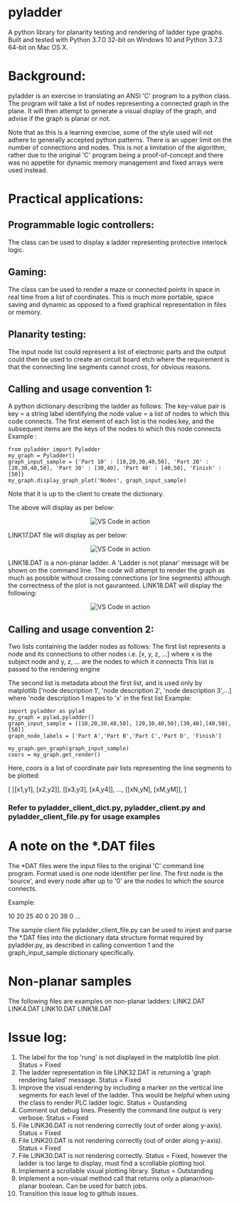 # pyladder
A python library for planarity testing and rendering of ladder type graphs.  Built and tested with Python 3.7.0 32-bit on Windows 10 and Python 3.7.3 64-bit on Mac OS X.

# Background:

pyladder is an exercise in translating an ANSI 'C' program to a python class.  The program will take a list of nodes representing a connected graph in the plane.  It will then attempt to generate a visual display of the graph, and advise if the graph is planar or not.

Note that as this is a learning exercise, some of the style used will not adhere to generally accepted python patterns.  There is an upper limit on the number of connections and nodes.  This is not a limitation of the algorithm, rather due to the original 'C' program being a proof-of-concept and there was no appetite for dynamic memory management and fixed arrays were used instead.

# Practical applications:

## Programmable logic controllers:

The class can be used to display a ladder representing protective interlock logic.

## Gaming:
The class can be used to render a maze or connected points in space in real time from a list of coordinates.  This is much more portable, space saving and dynamic as opposed to a fixed graphical representation in files or memory.

## Planarity testing:
The input node list could represent a list of electronic parts and the output could then be used to create an circuit board etch where the requirement is that the connecting line segments cannot cross, for obvious reasons.

## Calling and usage convention 1:
A python dictionary describing the ladder as follows:
The key-value pair is
key = a string label identifying the node
value = a list of nodes to which this code connects.  The first element of each list is the nodes key, and the subsequent items are the keys of the nodes to which this node connects
Example :

    from pyladder import Pyladder
    my_graph = Pyladder()    
    graph_input_sample = {'Part 10' : [10,20,30,40,50], 'Part 20' : [20,30,40,50], 'Part 30' : [30,40], 'Part 40' : [40,50], 'Finish' : [50]}
    my_graph.display_graph_plot('Nodes', graph_input_sample)

Note that it is up to the client to create the dictionary.  

The above will display as per below:

<p align="center">
  <img alt="VS Code in action" src="https://i.postimg.cc/J4WYpjP6/LINK1-DAT.png">
</p>

LINK17.DAT file will display as per below:

<p align="center">
  <img alt="VS Code in action" src="https://i.postimg.cc/mrq8C9PS/LINK17-DAT.png">
</p>

LINK18.DAT is a non-planar ladder.  A 'Ladder is not planar' message will be shown on the command line.  The code will attempt to render the graph as much as possible without crossing connections (or line segments) although the correctness of the plot is not gauranteed.  LINK18.DAT will display the following:

<p align="center">
  <img alt="VS Code in action" src="https://i.postimg.cc/8kqgNFwM/LINK18-DAT.png">
</p>


## Calling and usage convention 2:

Two lists containing the ladder nodes as follows:
The first list represents a node and its connections to other nodes
i.e. [x, y, z, ...] where x is the subject node and y, z, ... are the nodes to which it connects
This list is passed to the rendering engine

The second list is metadata about the first list, and is used only by matplotlib
['node description 1', 'node description 2', 'node description 3',...] where 'node description 1 mapes to 'x' in the first list
Example:

    import pyladder as pylad
    my_graph = pylad.pyladder()
    graph_input_sample = [[10,20,30,40,50], [20,30,40,50],[30,40],[40,50],[50]]
    graph_node_labels = ['Part A','Part B','Part C','Part D', 'Finish']

    my_graph.gen_graph(graph_input_sample)
    coors = my_graph.get_render()

Here, coors is a list of coordinate pair lists representing the line segments to be plotted:

[
    [[x1,y1], [x2,y2]],
    [[x3,y3], [x4,y4]],
    ...,
    [[xN,yN], [xM,yM]],
]

### Refer to pyladder_client_dict.py, pyladder_client.py and pyladder_client_file.py for usage examples

# A note on the *.DAT files

The *DAT files were the input files to the original 'C' command line program.  Format used is one node identifier per line.  The first node is the 'source', and every node after up to '0' are the nodes to which the source connects.

Example:

10
20
25
40
0
20
39
0
...

The sample client file pyladder_client_file.py can be used to injest and parse the *.DAT files into the dictionary data structure format required by pyladder.py, as described in calling convention 1 and the graph_input_sample dictionary specifically.

# Non-planar samples

The following files are examples on non-planar ladders:
LINK2.DAT
LINK4.DAT
LINK10.DAT
LINK18.DAT


# Issue log:

1.  The label for the top 'rung' is not displayed in the matplotlib line plot.  Status = Fixed
2.  The ladder representation in file LINK32.DAT is returning a 'graph rendering failed' message.   Status = Fixed
3.  Improve the visual rendering by including a marker on the vertical line segments for each level of the ladder.  This would be helpful when using the class to render PLC ladder logic.  Status = Oustanding
4.  Comment out debug lines.  Presently the command line output is very verbose.  Status = Fixed
5.  File LINK36.DAT is not rendering correctly (out of order along y-axis).  Status = Fixed
6.  File LINK20.DAT is not rendering correctly (out of order along y-axis).  Status = Fixed
7.  File LINK30.DAT is not rendering correctly.  Status = Fixed, however the ladder is too large to display, must find a scrollable plotting tool.
8.  Implement a scrollable visual plotting library.  Status = Outstanding
9.  Implement a non-visual method call that returns only a planar/non-planar boolean.  Can be used for batch jobs.
10. Transition this issue log to github issues.



